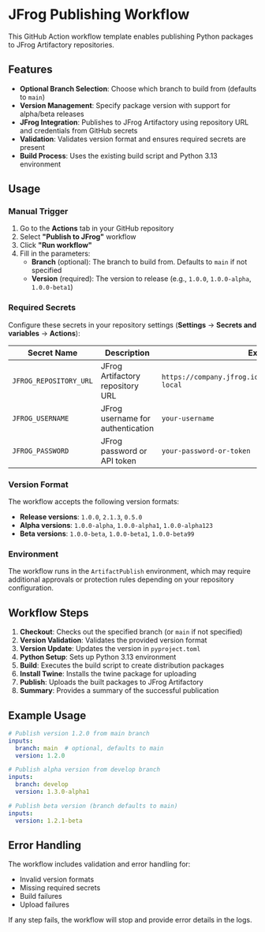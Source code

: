 # JFrog Publishing Workflow

This GitHub Action workflow template enables publishing Python packages to JFrog Artifactory repositories.

## Features

- **Optional Branch Selection**: Choose which branch to build from (defaults to `main`)
- **Version Management**: Specify package version with support for alpha/beta releases
- **JFrog Integration**: Publishes to JFrog Artifactory using repository URL and credentials from GitHub secrets
- **Validation**: Validates version format and ensures required secrets are present
- **Build Process**: Uses the existing build script and Python 3.13 environment

## Usage

### Manual Trigger

1. Go to the **Actions** tab in your GitHub repository
2. Select **"Publish to JFrog"** workflow
3. Click **"Run workflow"**
4. Fill in the parameters:
   - **Branch** (optional): The branch to build from. Defaults to `main` if not specified
   - **Version** (required): The version to release (e.g., `1.0.0`, `1.0.0-alpha`, `1.0.0-beta1`)

### Required Secrets

Configure these secrets in your repository settings (**Settings** → **Secrets and variables** → **Actions**):

| Secret Name | Description | Example |
|-------------|-------------|---------|
| `JFROG_REPOSITORY_URL` | JFrog Artifactory repository URL | `https://company.jfrog.io/artifactory/api/pypi/pypi-local` |
| `JFROG_USERNAME` | JFrog username for authentication | `your-username` |
| `JFROG_PASSWORD` | JFrog password or API token | `your-password-or-token` |

### Version Format

The workflow accepts the following version formats:

- **Release versions**: `1.0.0`, `2.1.3`, `0.5.0`
- **Alpha versions**: `1.0.0-alpha`, `1.0.0-alpha1`, `1.0.0-alpha123`
- **Beta versions**: `1.0.0-beta`, `1.0.0-beta1`, `1.0.0-beta99`

### Environment

The workflow runs in the `ArtifactPublish` environment, which may require additional approvals or protection rules depending on your repository configuration.

## Workflow Steps

1. **Checkout**: Checks out the specified branch (or `main` if not specified)
2. **Version Validation**: Validates the provided version format
3. **Version Update**: Updates the version in `pyproject.toml`
4. **Python Setup**: Sets up Python 3.13 environment
5. **Build**: Executes the build script to create distribution packages
6. **Install Twine**: Installs the twine package for uploading
7. **Publish**: Uploads the built packages to JFrog Artifactory
8. **Summary**: Provides a summary of the successful publication

## Example Usage

```yaml
# Publish version 1.2.0 from main branch
inputs:
  branch: main  # optional, defaults to main
  version: 1.2.0

# Publish alpha version from develop branch  
inputs:
  branch: develop
  version: 1.3.0-alpha1

# Publish beta version (branch defaults to main)
inputs:
  version: 1.2.1-beta
```

## Error Handling

The workflow includes validation and error handling for:

- Invalid version formats
- Missing required secrets
- Build failures
- Upload failures

If any step fails, the workflow will stop and provide error details in the logs.